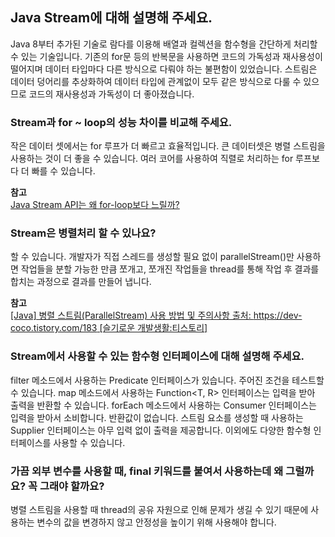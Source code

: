 ## Java Stream에 대해 설명해 주세요.
Java 8부터 추가된 기술로 람다를 이용해 배열과 컬렉션을 함수형을 간단하게 처리할 수 있는 기술입니다. 기존의 for문 등의 반복문을 사용하면 코드의 가독성과 재사용성이 떨어지며 데이터 타입마다 다른 방식으로 다뤄야 하는 불편함이 있었습니다. 스트림은 데이터 덩어리를 추상화하여 데이터 타입에 관계없이 모두 같은 방식으로 다룰 수 있으므로 코드의 재사용성과 가독성이 더 좋아졌습니다. 


### Stream과 for ~ loop의 성능 차이를 비교해 주세요.
작은 데이터 셋에서는 for 루프가 더 빠르고 효율적입니다.
큰 데이터셋은 병렬 스트림을 사용하는 것이 더 좋을 수 있습니다. 여러 코어를 사용하여 직렬로 처리하는 for 루프보다 더 빠를 수 있습니다.

__참고__<br/>
[Java Stream API는 왜 for-loop보다 느릴까?](https://sigridjin.medium.com/java-stream-api%EB%8A%94-%EC%99%9C-for-loop%EB%B3%B4%EB%8B%A4-%EB%8A%90%EB%A6%B4%EA%B9%8C-50dec4b9974b)

### Stream은 병렬처리 할 수 있나요?
할 수 있습니다. 개발자가 직접 스레드를 생성할 필요 없이 parallelStream()만 사용하면 작업들을 분할 가능한 만큼 쪼개고, 쪼개진 작업들을 thread를 통해 작업 후 결과를 합치는 과정으로 결과를 만들어 냅니다. 

__참고__<br/>
[[Java] 병렬 스트림(ParallelStream) 사용 방법 및 주의사항
출처: https://dev-coco.tistory.com/183 [슬기로운 개발생활:티스토리]](https://dev-coco.tistory.com/183)

### Stream에서 사용할 수 있는 함수형 인터페이스에 대해 설명해 주세요.
filter 메소드에서 사용하는 Predicate<T> 인터페이스가 있습니다. 주어진 조건을 테스트할 수 있습니다. map 메소드에서 사용하는 Function<T, R> 인터페이스는 입력을 받아 출력을 반환할 수 있습니다. forEach 메소드에서 사용하는 Consumer<T> 인터페이스는 입력을 받아서 소비합니다. 반환값이 없습니다. 스트림 요소를 생성할 때 사용하는 Supplier<T> 인터페이스는 아무 입력 없이 출력을 제공합니다. 이외에도 다양한 함수형 인터페이스를 사용할 수 있습니다. 

### 가끔 외부 변수를 사용할 때, final 키워드를 붙여서 사용하는데 왜 그럴까요? 꼭 그래야 할까요?
병렬 스트림을 사용할 때 thread의 공유 자원으로 인해 문제가 생길 수 있기 때문에 사용하는 변수의 값을 변경하지 않고 안정성을 높이기 위해 사용해야 합니다.